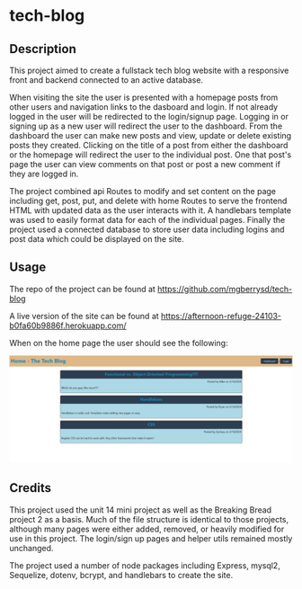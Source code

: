 # tech-blog

## Description

This project aimed to create a fullstack tech blog website with a responsive front and backend connected to an active database. 

When visiting the site the user is presented with a homepage posts from other users and navigation links to the dasboard and login. If not already logged in the user will be redirected to the login/signup page. Logging in or signing up as a new user will redirect the user to the dashboard. From the dashboard the user can make new posts and view, update or delete existing posts they created. Clicking on the title of a post from either the dashboard or the homepage will redirect the user to the individual post. One that post's page the user can view comments on that post or post a new comment if they are logged in.

The project combined api Routes to modify and set content on the page including get, post, put, and delete with home Routes to serve the frontend HTML with updated data as the user interacts with it. A handlebars template was used to easily format data for each of the individual pages. Finally the project used a connected database to store user data including logins and post data which could be displayed on the site.

## Usage

The repo of the project can be found at https://github.com/mgberrysd/tech-blog

A live version of the site can be found at https://afternoon-refuge-24103-b0fa60b9886f.herokuapp.com/

When on the home page the user should see the following:

![Deployed version of the tech blog](assets/tech_blog_ex.png)


## Credits

This project used the unit 14 mini project as well as the Breaking Bread project 2 as a basis. Much of the file structure is identical to those projects, although many pages were either added, removed, or heavily modified for use in this project. The login/sign up pages and helper utils remained mostly unchanged.

The project used a number of node packages including Express, mysql2, Sequelize, dotenv, bcrypt, and handlebars to create the site.